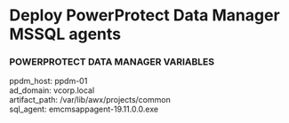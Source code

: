 # Deploy PowerProtect Data Manager MSSQL agents
### POWERPROTECT DATA MANAGER VARIABLES
ppdm_host: ppdm-01 <br/>
ad_domain: vcorp.local <br/>
artifact_path: /var/lib/awx/projects/common <br/>
sql_agent: emcmsappagent-19.11.0.0.exe <br/>